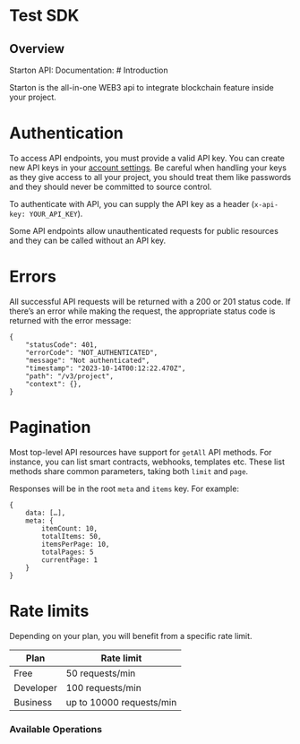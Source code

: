 # Test SDK


## Overview

Starton API: Documentation: # Introduction

Starton is the all-in-one WEB3 api to integrate blockchain feature inside your project.

# Authentication

To access API endpoints, you must provide a valid API key. You can create new
API keys in your [account settings](https://app.starton.com/projects/default/developer). Be
careful when handling your keys as they give access to all your project,
you should treat them like passwords and they should never be committed to
source control.

To authenticate with API, you can supply the API key as a header
(`x-api-key: YOUR_API_KEY`).

Some API endpoints allow unauthenticated requests for public resources and
they can be called without an API key.

# Errors

All successful API requests will be returned with a 200 or 201 status code.
 If there’s an error while making the
request, the appropriate status code is returned with the error message:

```
{
	"statusCode": 401,
	"errorCode": "NOT_AUTHENTICATED",
	"message": "Not authenticated",
	"timestamp": "2023-10-14T00:12:22.470Z",
	"path": "/v3/project",
	"context": {},
}
```

# Pagination

Most top-level API resources have support for `getAll` API methods. For instance,
you can list smart contracts, webhooks, templates etc. These list methods share
common parameters, taking both `limit` and `page`.

Responses will be in the root `meta` and `items` key. For example:

```
{
	data: […],
	meta: {
		itemCount: 10,
		totalItems: 50,
		itemsPerPage: 10,
		totalPages: 5
		currentPage: 1
	}
}
```


# Rate limits

Depending on your plan, you will benefit from a specific rate limit.

| Plan      | Rate limit               |
|-----------|--------------------------|
| Free      | 50 requests/min          |
| Developer | 100 requests/min         |
| Business  | up to 10000 requests/min |


### Available Operations

